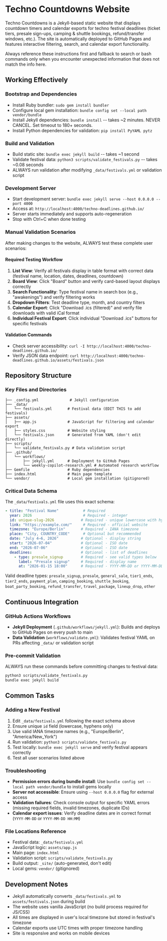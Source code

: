 # Techno Countdowns Website

Techno Countdowns is a Jekyll-based static website that displays countdown timers and calendar exports for techno festival deadlines (ticket tiers, presale sign-ups, camping & shuttle bookings, refund/transfer windows, etc.). The site is automatically deployed to GitHub Pages and features interactive filtering, search, and calendar export functionality.

Always reference these instructions first and fallback to search or bash commands only when you encounter unexpected information that does not match the info here.

## Working Effectively

### Bootstrap and Dependencies
- Install Ruby bundler: `sudo gem install bundler`
- Configure local gem installation: `bundle config set --local path vendor/bundle`
- Install Jekyll dependencies: `bundle install` -- takes ~2 minutes. NEVER CANCEL. Set timeout to 180+ seconds.
- Install Python dependencies for validation: `pip install PyYAML pytz`

### Build and Validation
- Build static site: `bundle exec jekyll build` -- takes ~1 second
- Validate festival data: `python3 scripts/validate_festivals.py` -- takes ~0.08 seconds
- ALWAYS run validation after modifying `_data/festivals.yml` or validation script

### Development Server
- Start development server: `bundle exec jekyll serve --host 0.0.0.0 --port 4000`
- Access at: `http://localhost:4000/techno-deadlines.github.io/`
- Server starts immediately and supports auto-regeneration
- Stop with Ctrl+C when done testing

### Manual Validation Scenarios
After making changes to the website, ALWAYS test these complete user scenarios:

#### Required Testing Workflow
1. **List View**: Verify all festivals display in table format with correct data (festival name, location, dates, deadlines, countdown)
2. **Board View**: Click "Board" button and verify card-based layout displays correctly
3. **Search Functionality**: Type festival name in search box (e.g., "awakenings") and verify filtering works
4. **Dropdown Filters**: Test deadline type, month, and country filters
5. **Calendar Export**: Click "Download .ics (filtered)" and verify file downloads with valid iCal format
6. **Individual Festival Export**: Click individual "Download .ics" buttons for specific festivals

#### Validation Commands
- Check server accessibility: `curl -I http://localhost:4000/techno-deadlines.github.io/`
- Verify JSON data endpoint: `curl http://localhost:4000/techno-deadlines.github.io/assets/festivals.json`

## Repository Structure

### Key Files and Directories
```
├── _config.yml              # Jekyll configuration
├── _data/
│   └── festivals.yml       # Festival data (EDIT THIS to add festivals)
├── assets/
│   ├── app.js              # JavaScript for filtering and calendar export
│   ├── styles.css          # Website styling
│   └── festivals.json      # Generated from YAML (don't edit directly)
├── scripts/
│   └── validate_festivals.py # Data validation script
├── .github/
│   └── workflows/
│       ├── jekyll.yml      # Deployment to GitHub Pages
│       └── weekly-copilot-research.yml # Automated research workflow
├── Gemfile                 # Ruby dependencies
├── index.html              # Main page template
└── vendor/                 # Local gem installation (gitignored)
```

### Critical Data Schema
The `_data/festivals.yml` file uses this exact schema:
```yaml
- title: "Festival Name"           # Required
  year: 2026                       # Required - integer
  id: unique-slug-2026            # Required - unique lowercase with hyphens
  link: "https://example.com/"     # Required - official website
  timezone: "Europe/Berlin"       # Required - IANA timezone
  place: "City, COUNTRY_CODE"      # Optional but recommended
  date: "July 4–6, 2026"          # Optional - display string
  start: "2026-07-04"             # Optional - ISO date
  end: "2026-07-06"               # Optional - ISO date
  deadlines:                      # Optional - list of deadlines
    - type: presale_signup        # Required - see valid types below
      label: "Presale signup"     # Required - display name
      at: "2026-01-15 18:00"      # Required - YYYY-MM-DD or YYYY-MM-DD HH:MM
```

Valid deadline types: `presale_signup`, `presale`, `general_sale`, `tier1_ends`, `tier2_ends`, `payment_plan`, `camping_booking`, `shuttle_booking`, `boat_party_booking`, `refund_transfer`, `travel_package`, `lineup_drop`, `other`

## Continuous Integration

### GitHub Actions Workflows
- **Jekyll Deployment** (`.github/workflows/jekyll.yml`): Builds and deploys to GitHub Pages on every push to main
- **Data Validation** (`workflows/validate.yml`): Validates festival YAML on PRs affecting `_data/` or validation script

### Pre-commit Validation
ALWAYS run these commands before committing changes to festival data:
```bash
python3 scripts/validate_festivals.py
bundle exec jekyll build
```

## Common Tasks

### Adding a New Festival
1. Edit `_data/festivals.yml` following the exact schema above
2. Ensure unique `id` field (lowercase, hyphens only)
3. Use valid IANA timezone names (e.g., "Europe/Berlin", "America/New_York")
4. Run validation: `python3 scripts/validate_festivals.py`
5. Test locally: `bundle exec jekyll serve` and verify festival appears correctly
6. Test all user scenarios listed above

### Troubleshooting
- **Permission errors during bundle install**: Use `bundle config set --local path vendor/bundle` to install gems locally
- **Server not accessible**: Ensure using `--host 0.0.0.0` flag for external access
- **Validation failures**: Check console output for specific YAML errors (missing required fields, invalid timezones, duplicate IDs)
- **Calendar export issues**: Verify deadline dates are in correct format (`YYYY-MM-DD` or `YYYY-MM-DD HH:MM`)

### File Locations Reference
- Festival data: `_data/festivals.yml`
- JavaScript logic: `assets/app.js`
- Main page: `index.html`
- Validation script: `scripts/validate_festivals.py`
- Build output: `_site/` (auto-generated, don't edit)
- Local gems: `vendor/` (gitignored)

## Development Notes
- Jekyll automatically converts `_data/festivals.yml` to `assets/festivals.json` during build
- The website uses vanilla JavaScript (no build process required for JS/CSS)
- All times are displayed in user's local timezone but stored in festival's timezone
- Calendar exports use UTC times with proper timezone handling
- Site is responsive and works on mobile devices